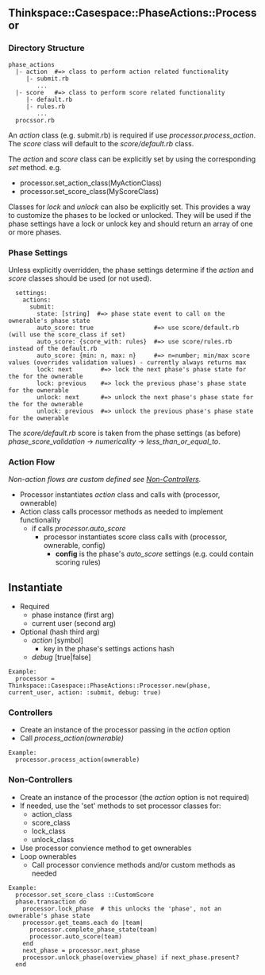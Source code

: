 ## Thinkspace::Casespace::PhaseActions::Processor

### Directory Structure

```
phase_actions
  |- action  #=> class to perform action related functionality
     |- submit.rb
        ...     
  |- score   #=> class to perform score related functionality
     |- default.rb
     |- rules.rb
        ...     
  procssor.rb
```

An *action* class (e.g. submit.rb) is required if use *processor.process_action*.
The *score* class will default to the *score/default.rb* class.

The *action* and *score* class can be explicitly set by using the corresponding *set* method.  e.g.
* processor.set_action_class(MyActionClass)
* processor.set_score_class(MyScoreClass)

Classes for *lock* and *unlock* can also be explicitly set.  This provides a way to
customize the phases to be locked or unlocked.  They will be used if the phase settings
have a lock or unlock key and should return an array of one or more phases.

### Phase Settings
Unless explicitly overridden, the phase settings determine if the *action* and *score* classes
should be used (or not used).

```
  settings:
    actions:
      submit:
        state: [string]  #=> phase state event to call on the ownerable's phase state
        auto_score: true                 #=> use score/default.rb (will use the score_class if set)
        auto_score: {score_with: rules}  #=> use score/rules.rb instead of the default.rb
        auto_score: {min: n, max: n}     #=> n=number; min/max score values (overrides validation values) - currently always returns max
        lock: next        #=> lock the next phase's phase state for the for the ownerable
        lock: previous    #=> lock the previous phase's phase state for the ownerable
        unlock: next      #=> unlock the next phase's phase state for the for the ownerable
        unlock: previous  #=> unlock the previous phase's phase state for the ownerable
```

The *score/default.rb* score is taken from the phase settings (as before)
*phase_score_validation* -> *numericality* -> *less_than_or_equal_to*.


### Action Flow
*Non-action flows are custom defined see [Non-Controllers](#non-controllers).*

* Processor instantiates *action* class and calls with (processor, ownerable)
* Action class calls processor methods as needed to implement functionality
  * if calls *processor.auto_score*
    * processor instantiates score class calls with (processor, ownerable, config)
      * **config** is the phase's *auto_score* settings (e.g. could contain scoring rules)

## Instantiate
* Required
  * phase instance (first arg)
  * current user (second arg)
* Optional (hash third arg)
  * *action* [symbol]
    * key in the phase's settings actions hash
  * *debug* [true|false]

```
Example:
  processor = Thinkspace::Casespace::PhaseActions::Processor.new(phase, current_user, action: :submit, debug: true)
```

### Controllers
* Create an instance of the processor passing in the *action* option
* Call *process_action(ownerable)*

```
Example:
  processor.process_action(ownerable)
```

### Non-Controllers
* Create an instance of the processor (the *action* option is not required)
* If needed, use the 'set' methods to set processor classes for:
  * action_class
  * score_class
  * lock_class
  * unlock_class
* Use processor convience method to get ownerables
* Loop ownerables
  * Call processor convience methods and/or custom methods as needed

```
Example:
  processor.set_score_class ::CustomScore
  phase.transaction do
    processor.lock_phase  # this unlocks the 'phase', not an ownerable's phase state
    processor.get_teams.each do |team|
      processor.complete_phase_state(team)
      processor.auto_score(team)
    end
    next_phase = processor.next_phase
    processor.unlock_phase(overview_phase) if next_phase.present?
  end
```

